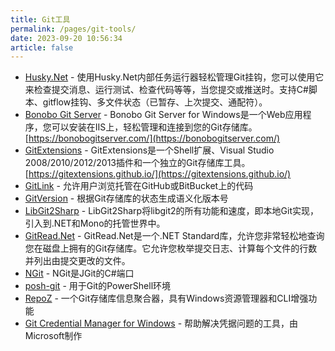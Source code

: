 ```yaml
---
title: Git工具
permalink: /pages/git-tools/
date: 2023-09-20 10:56:34
article: false
---
```


- [Husky.Net](https://github.com/alirezanet/Husky.Net)  - 使用Husky.Net内部任务运行器轻松管理Git挂钩，您可以使用它来检查提交消息、运行测试、检查代码等等，当您提交或推送时。支持C#脚本、gitflow挂钩、多文件状态（已暂存、上次提交、通配符）。 
- [Bonobo Git Server](https://github.com/jakubgarfield/Bonobo-Git-Server)  - Bonobo Git Server for Windows是一个Web应用程序，您可以安装在IIS上，轻松管理和连接到您的Git存储库。[https://bonobogitserver.com/](https://bonobogitserver.com/) 
- [GitExtensions](https://github.com/gitextensions/gitextensions)  - GitExtensions是一个Shell扩展、Visual Studio 2008/2010/2012/2013插件和一个独立的Git存储库工具。[https://gitextensions.github.io/](https://gitextensions.github.io/) 
- [GitLink](https://github.com/GitTools/GitLink)  - 允许用户浏览托管在GitHub或BitBucket上的代码 
- [GitVersion](https://github.com/GitTools/GitVersion)  - 根据Git存储库的状态生成语义化版本号 
- [LibGit2Sharp](https://github.com/libgit2/libgit2sharp)  - LibGit2Sharp将libgit2的所有功能和速度，即本地Git实现，引入到.NET和Mono的托管世界中。 
- [GitRead.Net](https://github.com/kingsimmy/GitRead.Net)  - GitRead.Net是一个.NET Standard库，允许您非常轻松地查询您在磁盘上拥有的Git存储库。它允许您枚举提交日志、计算每个文件的行数并列出由提交更改的文件。 
- [NGit](https://github.com/mono/ngit)  - NGit是JGit的C#端口 
- [posh-git](https://github.com/dahlbyk/posh-git)  - 用于Git的PowerShell环境 
- [RepoZ](https://github.com/awaescher/RepoZ)  - 一个Git存储库信息聚合器，具有Windows资源管理器和CLI增强功能 
- [Git Credential Manager for Windows](https://github.com/Microsoft/Git-Credential-Manager-for-Windows)  - 帮助解决凭据问题的工具，由Microsoft制作
